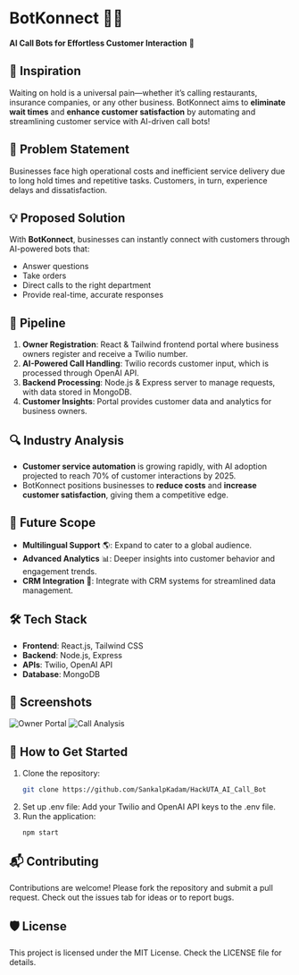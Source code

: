 # BotKonnect 🤖📞

**AI Call Bots for Effortless Customer Interaction** 🚀

## 🌟 Inspiration
Waiting on hold is a universal pain—whether it’s calling restaurants, insurance companies, or any other business. BotKonnect aims to **eliminate wait times** and **enhance customer satisfaction** by automating and streamlining customer service with AI-driven call bots!

## 🧐 Problem Statement
Businesses face high operational costs and inefficient service delivery due to long hold times and repetitive tasks. Customers, in turn, experience delays and dissatisfaction.

## 💡 Proposed Solution
With **BotKonnect**, businesses can instantly connect with customers through AI-powered bots that:
- Answer questions
- Take orders
- Direct calls to the right department
- Provide real-time, accurate responses

## 🔄 Pipeline
1. **Owner Registration**: React & Tailwind frontend portal where business owners register and receive a Twilio number.
2. **AI-Powered Call Handling**: Twilio records customer input, which is processed through OpenAI API.
3. **Backend Processing**: Node.js & Express server to manage requests, with data stored in MongoDB.
4. **Customer Insights**: Portal provides customer data and analytics for business owners.

## 🔍 Industry Analysis
- **Customer service automation** is growing rapidly, with AI adoption projected to reach 70% of customer interactions by 2025.
- BotKonnect positions businesses to **reduce costs** and **increase customer satisfaction**, giving them a competitive edge.

## 🚀 Future Scope
- **Multilingual Support** 🌎: Expand to cater to a global audience.
- **Advanced Analytics** 📊: Deeper insights into customer behavior and engagement trends.
- **CRM Integration** 🤝: Integrate with CRM systems for streamlined data management.

## 🛠️ Tech Stack
- **Frontend**: React.js, Tailwind CSS
- **Backend**: Node.js, Express
- **APIs**: Twilio, OpenAI API
- **Database**: MongoDB

## 📸 Screenshots
![Owner Portal](link-to-screenshot)
![Call Analysis](link-to-screenshot)

## 📝 How to Get Started
1. Clone the repository:  
   ```bash
   git clone https://github.com/SankalpKadam/HackUTA_AI_Call_Bot
2. Set up .env file:
   Add your Twilio and OpenAI API keys to the .env file.
3. Run the application:
   ```bash
   npm start

## 📬 Contributing
Contributions are welcome! Please fork the repository and submit a pull request. Check out the issues tab for ideas or to report bugs.

## 🛡️ License
This project is licensed under the MIT License. Check the LICENSE file for details.
